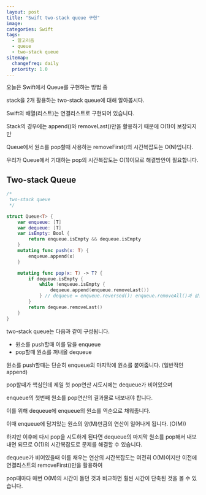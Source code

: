 ```yaml
---
layout: post
title: "Swift two-stack queue 구현"
image:
categories: Swift
tags: 
  - 알고리즘
  - queue
  - two-stack queue
sitemap:
  changefreq: daily
  priority: 1.0
---
```




오늘은 Swift에서 Queue를 구현하는 방법 중

stack을 2개 활용하는 two-stack queue에 대해 알아봅시다.



Swift의 배열(리스트)는 연결리스트로 구현되어 있습니다.

Stack의 경우에는 append()와 removeLast()만을 활용하기 때문에 O(1)이 보장되지만 

Queue에서 원소를 pop할때 사용하는 removeFirst()의 시간복잡도는 O(N)입니다.

우리가 Queue에서 기대하는 pop의 시간복잡도는 O(1)이므로 해결방안이 필요합니다.



## Two-stack Queue

```swift
/*
 two-stack queue
 */

struct Queue<T> {
    var enqueue: [T]
    var dequeue: [T]
    var isEmpty: Bool {
        return enqueue.isEmpty && dequeue.isEmpty
    }
    mutating func push(x: T) {
        enqueue.append(x)
    }

    mutating func pop(x: T) -> T? {
        if dequeue.isEmpty {
            while !enqueue.isEmpty {
                dequeue.append(enqueue.removeLast())
            } // dequeue = enqueue.reversed(); enqueue.removeAll()과 같은 작업
        }
        return dequeue.removeLast()
    }
}
```



two-stack queue는 다음과 같이 구성됩니다.

- 원소를 push할때 이를 담을 enqueue
- pop할때 원소를 꺼내올 dequeue



원소를 push할때는 단순히 enqueue의 마지막에 원소를 붙여줍니다. (일반적인 append)

pop할때가 핵심인데 제일 첫 pop연산 시도시에는 dequeue가 비어있으며

enqueue의 첫번째 원소를 pop연산의 결과물로 내보내야 합니다.

이를 위해 dequeue에 enqueue의 원소를 역순으로 채워줍니다.

이때 enqueue에 담겨있는 원소의 양(M)만큼의 연산이 일어나게 됩니다. (O(M))



하지만 이후에 다시 pop을 시도하게 된다면 dequeue의 마지막 원소를 pop해서 내보내면 되므로 O(1)의 시간복잡도로 문제를 해결할 수 있습니다.

dequeue가 비어있을때 이를 채우는 연산의 시간복잡도는 여전히 O(M)이지만 이전에 연결리스트의 removeFirst()만을 활용하여

pop때마다 매번 O(M)의 시간이 들던 것과 비교하면 훨씬 시간이 단축된 것을 볼 수 있습니다.
